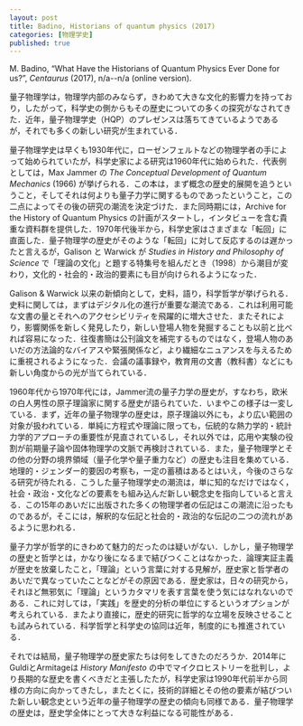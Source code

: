 ```yaml
---
layout: post
title: Badino, Historians of quantum physics (2017)
categories: [物理学史]
published: true
---
```


M. Badino, “What Have the Historians of Quantum Physics Ever Done for us?”, _Centaurus_ (2017), n/a--n/a (online version).

量子物理学は，物理学内部のみならず，きわめて大きな文化的影響力を持っており，したがって，科学史の側からもその歴史についての多くの探究がなされてきた．近年，量子物理学史（HQP）のプレゼンスは落ちてきているようであるが，それでも多くの新しい研究が生まれている．

量子物理学史は早くも1930年代に，ローゼンフェルトなどの物理学者の手によって始められていたが，科学史家による研究は1960年代に始められた．代表例としては，Max Jammer の _The Conceptual Development of Quantum Mechanics_ (1966) が挙げられる．この本は，まず概念の歴史的展開を追うということ，そしてそれは何よりも量子力学に関するものであったということ，この二点によってその後の研究の潮流を決定づけた．また同時期には，Archive for the History of Quantum Physics の計画がスタートし，インタビューを含む貴重な資料群を提供した．1970年代後半から，科学史家はさまざまな「転回」に直面した．量子物理学の歴史がそのような「転回」に対して反応するのは遅かったと言えるが，Galison と Warwick が _Studies in History and Philosophy of Science_ で「理論の文化」と題する特集号を組んだとき（1998）から潮目が変わり，文化的・社会的・政治的要素にも目が向けられるようになった．

Galison & Warwick 以来の新傾向として，史料，語り，科学哲学が挙げられる．史料に関しては，まずはデジタル化の進行が重要な潮流である．これは利用可能な文書の量とそれへのアクセシビリティを飛躍的に増大させた．またそれにより，影響関係を新しく発見したり，新しい登場人物を発掘することも以前と比べれば容易になった．往復書簡は公刊論文を補完するものではなく，登場人物のあいだの方法論的なバイアスや緊張関係など，より繊細なニュアンスを与えるために重視されるようになった．会議の議事録や，教育用の文書（教科書）などにも新しい角度からの光が当てられている．

1960年代から1970年代には，Jammer流の量子力学の歴史が，すなわち，欧米の白人男性の原子理論家に関する歴史が語られていた．いまやこの様子は一変している．まず，近年の量子物理学の歴史は，原子理論以外にも，より広い範囲の対象が扱われている．単純に方程式や理論に限っても，伝統的な熱力学的・統計力学的アプローチの重要性が見直されているし，それ以外では，応用や実験の役割が前期量子論や固体物理学の文脈で再検討されている．また，量子物理学とその他の分野の境界領域（量子化学や量子重力など）の歴史も注目を集めている．地理的・ジェンダー的要因の考察も，一定の蓄積はあるとはいえ，今後のさらなる研究が待たれる．こうした量子物理学史の潮流は，単に知的なだけではなく，社会・政治・文化などの要素をも組み込んだ新しい観念史を指向していると言える．この15年のあいだに出版された多くの物理学者の伝記はこの潮流に沿ったものであるが，そこには，解釈的な伝記と社会的・政治的な伝記の二つの流れがあるように思われる．

量子力学が哲学的にきわめて魅力的だったのは疑いがない．しかし，量子物理学の歴史と哲学とは，かなり後になるまで結びつくことはなかった．論理実証主義が歴史を放棄したこと，「理論」という言葉に対する見解が，歴史家と哲学者のあいだで異なっていたことなどがその原因である．歴史家は，日々の研究から，それほど無邪気に「理論」というカタマリを表す言葉を使う気にはなれないのである．これに対しては，「実践」を歴史的分析の単位にするというオプションが考えられている．またより直接に，歴史的研究に哲学的な立場を反映させることも試みられている．科学哲学と科学史の協同は近年，制度的にも推進されている．

それでは結局，量子物理学の歴史家たちは何をしてきたのだろうか．2014年にGuldiとArmitageは _History Manifesto_ の中でマイクロヒストリーを批判し，より長期的な歴史を書くべきだと主張したたが，科学史家は1990年代前半から同様の方向に向かってきたし，またとくに，技術的詳細とその他の要素が結びついた新しい観念史という近年の量子物理学の歴史の傾向も同様である．量子物理学の歴史は，歴史学全体にとって大きな利益になる可能性がある．
